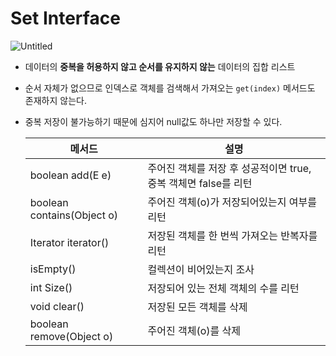 # Set Interface

![Untitled](Set%20Interface%20ce327aa3140946fb865c7abe1aa67969/Untitled.png)

- 데이터의 **중복을 허용하지 않고 순서를 유지하지 않는** 데이터의 집합 리스트
- 순서 자체가 없으므로 인덱스로 객체를 검색해서 가져오는 `get(index)` 메서드도 존재하지 않는다.
- 중복 저장이 불가능하기 때문에 심지어 null값도 하나만 저장할 수 있다.
    
    
    | 메서드 | 설명 |
    | --- | --- |
    | boolean add(E e) | 주어진 객체를 저장 후 성공적이면 true, 중복 객체면 false를 리턴 |
    | boolean contains(Object o) | 주어진 객체(o)가 저장되어있는지 여부를 리턴 |
    | Iterator<E> iterator() | 저장된 객체를 한 번씩 가져오는 반복자를 리턴 |
    | isEmpty() | 컬렉션이 비어있는지 조사 |
    | int Size() | 저장되어 있는 전체 객체의 수를 리턴 |
    | void clear() | 저장된 모든 객체를 삭제 |
    | boolean remove(Object o) | 주어진 객체(o)를 삭제 |